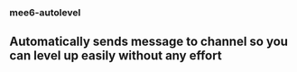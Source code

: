 ### mee6-autolevel

## **Automatically sends message to channel so you can level up easily without any effort**
